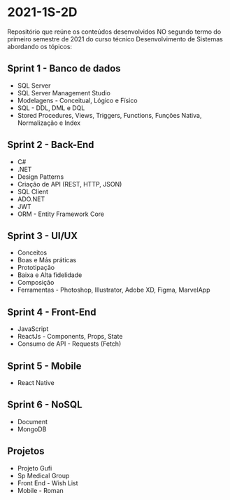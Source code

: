 # 2021-1S-2D
Repositório que reúne os conteúdos desenvolvidos NO segundo termo do primeiro semestre de 2021 do curso técnico Desenvolvimento de Sistemas abordando os tópicos:

## Sprint 1 - Banco de dados
* SQL Server
* SQL Server Management Studio
* Modelagens - Conceitual, Lógico e Físico
* SQL - DDL, DML e DQL
* Stored Procedures, Views, Triggers, Functions, Funções Nativa, Normalização e Index

## Sprint 2 - Back-End
* C#
* .NET
* Design Patterns
* Criação de API (REST, HTTP, JSON)
* SQL Client
* ADO.NET
* JWT
* ORM - Entity Framework Core

## Sprint 3 - UI/UX
* Conceitos
* Boas e Más práticas
* Prototipação
* Baixa e Alta fidelidade
* Composição
* Ferramentas - Photoshop, Illustrator, Adobe XD, Figma, MarvelApp

## Sprint 4 - Front-End
* JavaScript
* ReactJs - Components, Props, State
* Consumo de API - Requests (Fetch)

## Sprint 5 - Mobile
* React Native

## Sprint 6 - NoSQL
* Document
* MongoDB

## Projetos 
* Projeto Gufi
* Sp Medical Group
* Front End - Wish List
* Mobile - Roman